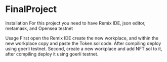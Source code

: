# FinalProject

Installation
For this project you need to have Remix IDE, json editor, metamask, and Opensea testnet


Usage
First open the Remix IDE create the new workplace, and within the new workplace copy and paste the Token.sol code. After compiling deploy using goerli testnet. Second, create a new workplace and add NFT.sol to it, after compiling deploy it using goerli testnet.
